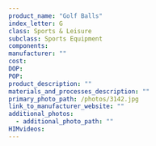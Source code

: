 ```yaml
---
product_name: "Golf Balls"
index_letter: G
class: Sports & Leisure
subclass: Sports Equipment
components:
manufacturer: ""
cost: 
DOP: 
POP: 
product_description: ""
materials_and_processes_description: ""
primary_photo_path: /photos/3142.jpg
link_to_manufacturer_website: ""
additional_photos:
  - additional_photo_path: ""
HIMvideos:
---
```

